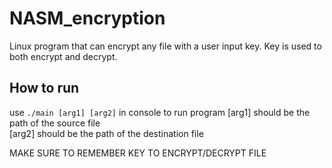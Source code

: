 # NASM_encryption
Linux program that can encrypt any file with a user input key. Key is used to both encrypt and decrypt.

## How to run

use ```./main [arg1] [arg2]``` in console to run program
[arg1] should be the path of the source file   
[arg2] should be the path of the destination file  

MAKE SURE TO REMEMBER KEY TO ENCRYPT/DECRYPT FILE
